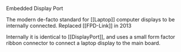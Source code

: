 Embedded Display Port

The modern de-facto standard for [[Laptop]] computer displays to be internally connected.
	Replaced [[FPD-Link]] in 2013

Internally it is identical to [[DisplayPort]], and uses a small form factor ribbon connector to connect a laptop display to the main board.
